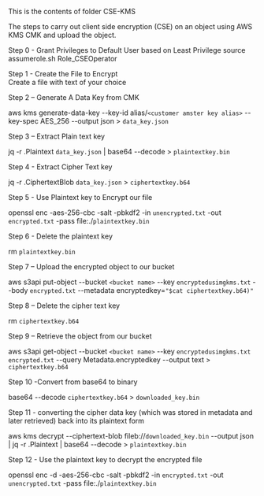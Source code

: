 This is the contents of folder CSE-KMS


The steps to carry out client side encryption (CSE) on an object using AWS KMS CMK and upload the object.

Step 0 - Grant Privileges to Default User based on Least Privilege
source assumerole.sh Role_CSEOperator

Step 1 - Create the File to Encrypt \
Create a file with text of your choice

Step 2 – Generate A Data Key from CMK

aws kms generate-data-key --key-id alias/`<customer amster key alias>`  --key-spec AES_256 --output json > `data_key.json`

Step 3 – Extract Plain text key

jq -r .Plaintext `data_key.json` | base64 --decode > `plaintextkey.bin`

Step 4  - Extract Cipher Text key

jq -r .CiphertextBlob `data_key.json` > `ciphertextkey.b64`

Step 5  - Use Plaintext key to Encrypt our file

openssl enc -aes-256-cbc -salt -pbkdf2 -in `unencrypted.txt` -out `encrypted.txt` -pass file:./`plaintextkey.bin`

Step 6 - Delete the plaintext key

rm `plaintextkey.bin`

Step 7 – Upload the encrypted object to our bucket

aws s3api put-object --bucket `<bucket name>` --key `encryptedusimgkms.txt`  --body `encrypted.txt` --metadata encryptedkey=`"$cat ciphertextkey.b64)"`

Step 8 – Delete the cipher text key

rm  `ciphertextkey.b64`

Step 9 – Retrieve the object from our bucket

aws s3api get-object  --bucket `<bucket name>`  --key `encryptedusimgkms.txt` `encrypted.txt`  --query Metadata.encryptedkey  --output text > `ciphertextkey.b64`

Step 10 -Convert from base64 to binary

base64 --decode `ciphertextkey.b64` > `downloaded_key.bin`

Step 11 - converting the cipher data key (which was stored in metadata and later retrieved) back into its plaintext form

aws kms decrypt --ciphertext-blob fileb://`downloaded_key.bin`  --output json | jq -r .Plaintext | base64 --decode > `plaintextkey.bin`

Step 12 - Use the plaintext key to decrypt the encrypted file

openssl enc -d -aes-256-cbc -salt -pbkdf2 -in `encrypted.txt` -out `unencrypted.txt` -pass file:./`plaintextkey.bin`
